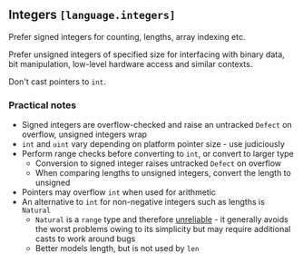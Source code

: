 ## Integers `[language.integers]`

Prefer signed integers for counting, lengths, array indexing etc.

Prefer unsigned integers of specified size for interfacing with binary data, bit manipulation, low-level hardware access and similar contexts.

Don't cast pointers to `int`.

### Practical notes

* Signed integers are overflow-checked and raise an untracked `Defect` on overflow, unsigned integers wrap
* `int` and `uint` vary depending on platform pointer size - use judiciously
* Perform range checks before converting to `int`, or convert to larger type
  * Conversion to signed integer raises untracked `Defect` on overflow
  * When comparing lengths to unsigned integers, convert the length to unsigned
* Pointers may overflow `int` when used for arithmetic
* An alternative to `int` for non-negative integers such as lengths is `Natural`
  * `Natural` is a `range` type and therefore [unreliable](language.range.md) - it generally avoids the worst problems owing to its simplicity but may require additional casts to work around bugs
  * Better models length, but is not used by `len`

